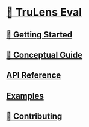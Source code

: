 # [🦑 TruLens Eval](index.md)

## [🚀 Getting Started](getting_started/index.md)

## [🎯 Conceptual Guide](guide/index.md)

## [API Reference](reference/trulens/core/)

## [Examples](examples/README.md)

## [🤝 Contributing](contributing/index.md)
